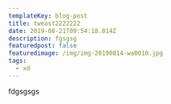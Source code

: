 ```yaml
---
templateKey: blog-post
title: tweast2222222
date: 2019-08-21T09:54:18.014Z
description: fgsgsg
featuredpost: false
featuredimage: /img/img-20190814-wa0010.jpg
tags:
  - xd
---
```

fdgsgsgs
